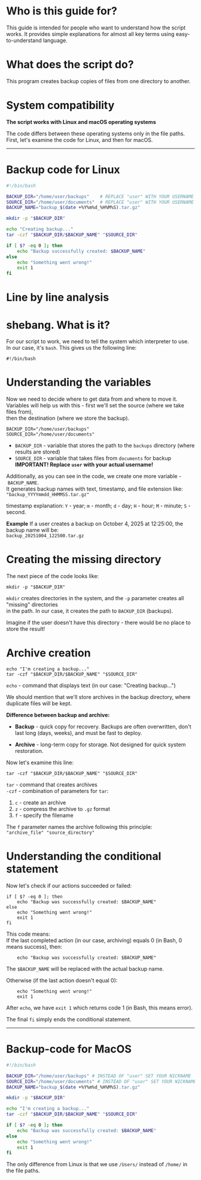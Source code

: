 # Who is this guide for?

This guide is intended for people who want to understand how the script works. 
It provides simple explanations for almost all key terms using easy-to-understand language.

# What does the script do?

This program creates backup copies of files from one directory to another.

# System compatibility

**The script works with Linux and macOS operating systems**

The code differs between these operating systems only in the file paths.
First, let's examine the code for Linux, and then for macOS.

********
# Backup code for Linux
```bash
#!/bin/bash

BACKUP_DIR="/home/user/backups"    # REPLACE "user" WITH YOUR USERNAME
SOURCE_DIR="/home/user/documents"  # REPLACE "user" WITH YOUR USERNAME
BACKUP_NAME="backup_$(date +%Y%m%d_%H%M%S).tar.gz"

mkdir -p "$BACKUP_DIR"

echo "Creating backup..."
tar -czf "$BACKUP_DIR/$BACKUP_NAME" "$SOURCE_DIR"

if [ $? -eq 0 ]; then
    echo "Backup successfully created: $BACKUP_NAME"
else
    echo "Something went wrong!"
    exit 1
fi
```
# Line by line analysis

# shebang. What is it?

For our script to work, we need to tell the system which interpreter to use.  
In our case, it's `bash`. This gives us the following line:

```
#!/bin/bash
```

# Understanding the variables

Now we need to decide where to get data from and where to move it.  
Variables will help us with this - first we'll set the source (where we take files from),  
then the destination (where we store the backup).

```
BACKUP_DIR="/home/user/backups"
SOURCE_DIR="/home/user/documents"
```

- `BACKUP_DIR` - variable that stores the path to the `backups` directory (where results are stored)
- `SOURCE_DIR` - variable that takes files from `documents` for backup
**IMPORTANT! Replace `user` with your actual username!**

Additionally, as you can see in the code, we create one more variable - `BACKUP_NAME`.  
It generates backup names with text, timestamp, and file extension like:  
`"backup_YYYYmmdd_HHMMSS.tar.gz"`

timestamp explanation:
`Y` - year;
`m` - month;
`d` - day;
`H` - hour;
`M` - minute;
`S` - second.
	
**Example**
If a user creates a backup on October 4, 2025 at 12:25:00, the backup name will be:  
`backup_20251004_122500.tar.gz`
# Сreating the missing directory

The next piece of the code looks like:

```
mkdir -p "$BACKUP_DIR"
```

`mkdir` creates directories in the system, and the `-p` parameter creates all "missing" directories  
in the path. In our case, it creates the path to `BACKUP_DIR` (backups).

Imagine if the user doesn't have this directory - there would be no place to store the result!
# Archive creation

```
echo "I'm creating a backup..."
tar -czf "$BACKUP_DIR/$BACKUP_NAME" "$SOURCE_DIR"
```

`echo` - command that displays text (in our case: "Creating backup...")

We should mention that we'll store archives in the backup directory, where duplicate files will be kept.

**Difference between backup and archive:**

- **Backup** - quick copy for recovery. Backups are often overwritten, don't last long (days, weeks), and must be fast to deploy.
    
- **Archive** - long-term copy for storage. Not designed for quick system restoration.

Now let's examine this line:
```
tar -czf "$BACKUP_DIR/$BACKUP_NAME" "$SOURCE_DIR"
```
`tar` - command that creates archives  
`-czf` - combination of parameters for `tar`:

1. `c` - create an archive
2. `z` - compress the archive to `.gz` format
3. `f` - specify the filename

The `f` parameter names the archive following this principle:  
`"archive_file" "source_directory"`

# Understanding the conditional statement

Now let's check if our actions succeeded or failed:
```
if [ $? -eq 0 ]; then
    echo "Backup was successfully created: $BACKUP_NAME"
else
    echo "Something went wrong!"
    exit 1
fi
```

This code means:  
If the last completed action (in our case, archiving) equals 0 (in Bash, 0 means success), then:
```
    echo "Backup was successfully created: $BACKUP_NAME"
```
The `$BACKUP_NAME` will be replaced with the actual backup name.

Otherwise (if the last action doesn't equal 0):
```
    echo "Something went wrong!"
    exit 1
```
After `echo`, we have `exit 1` which returns code 1 (in Bash, this means error).

The final `fi` simply ends the conditional statement.

*******
# Backup-code for MacOS

```bash
#!/bin/bash

BACKUP_DIR="/home/user/backups" # INSTEAD OF "user" SET YOUR NICKNAME
SOURCE_DIR="/home/user/documents" # INSTEAD OF "user" SET YOUR NICKNAME
BACKUP_NAME="backup_$(date +%Y%m%d_%H%M%S).tar.gz"

mkdir -p "$BACKUP_DIR"

echo "I'm creating a backup..."
tar -czf "$BACKUP_DIR/$BACKUP_NAME" "$SOURCE_DIR"

if [ $? -eq 0 ]; then
    echo "Backup was successfully created: $BACKUP_NAME"
else
    echo "Something went wrong!"
    exit 1
fi
```

The only difference from Linux is that we use `/Users/` instead of `/home/` in the file paths.